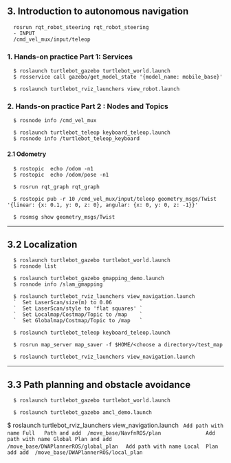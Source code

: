 

## 3. Introduction to autonomous navigation
```
  rosrun rqt_robot_steering rqt_robot_steering
  - INPUT 
  /cmd_vel_mux/input/teleop
```
### 1. Hands-on practice Part 1: Services
```
  $ roslaunch turtlebot_gazebo turtlebot_world.launch
  $ rosservice call gazebo/get_model_state '{model_name: mobile_base}'
```
```
  $ roslaunch turtlebot_rviz_launchers view_robot.launch
```
### 2.  Hands-on practice Part 2 : Nodes and Topics
```
  $ rosnode info /cmd_vel_mux
```
```
  $ roslaunch turtlebot_teleop keyboard_teleop.launch
  $ rosnode info /turtlebot_teleop_keyboard 
```
#### 2.1 Odometry
```
  $ rostopic  echo /odom -n1
  $ rostopic  echo /odom/pose -n1
```
```
  $ rosrun rqt_graph rqt_graph
```
```
  $ rostopic pub -r 10 /cmd_vel_mux/input/teleop geometry_msgs/Twist '{linear: {x: 0.1, y: 0, z: 0}, angular: {x: 0, y: 0, z: -1}}'

  $ rosmsg show geometry_msgs/Twist
```
-------------------------------------------------------------------------

## 3.2 Localization
```
  $ roslaunch turtlebot_gazebo turtlebot_world.launch
  $ rosnode list
```
```
  $ roslaunch turtlebot_gazebo gmapping_demo.launch
  $ rosnode info /slam_gmapping
```
```
  $ roslaunch turtlebot_rviz_launchers view_navigation.launch
  `  Set LaserScan/size(m) to 0.06         `
  `  Set LaserScan/style to 'flat squares' `
  `  Set Localmap/Costmap/Topic to /map    `
  `  Set Globalmap/Costmap/Topic to /map   `
```

```
  $ roslaunch turtlebot_teleop keyboard_teleop.launch
```
```
  $ rosrun map_server map_saver -f $HOME/<choose a directory>/test_map

  $ roslaunch turtlebot_rviz_launchers view_navigation.launch
```
-------------------------------------------------------------------------

## 3.3  Path planning and obstacle avoidance
```
  $ roslaunch turtlebot_gazebo turtlebot_world.launch
```
```
  $ roslaunch turtlebot_gazebo amcl_demo.launch
 ```
  $ roslaunch turtlebot_rviz_launchers view_navigation.launch
  `  Add path with name Full   Path and add  /move_base/NavfnROS/plan              `
  `  Add path with name Global Plan and add  /move_base/DWAPlannerROS/global_plan  `
  `  Add path with name Local  Plan add add  /move_base/DWAPlannerROS/local_plan   `
 ```
